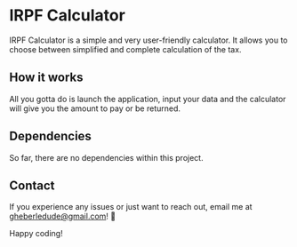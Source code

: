 # IRPF Calculator

IRPF Calculator is a simple and very user-friendly calculator. It allows you to choose between simplified and complete calculation of the tax.

## How it works

All you gotta do is launch the application, input your data and the calculator will give you the amount to pay or be returned.

## Dependencies

So far, there are no dependencies within this project.

## Contact

If you experience any issues or just want to reach out, email me at [gheberledude@gmail.com](mailto:gheberledude@gmail.com)! 🙌

Happy coding!
